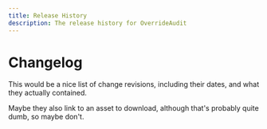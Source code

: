 ```yaml
---
title: Release History
description: The release history for OverrideAudit
---
```


# Changelog

This would be a nice list of change revisions, including their dates, and
what they actually contained.

Maybe they also link to an asset to download, although that's probably quite
dumb, so maybe don't.
